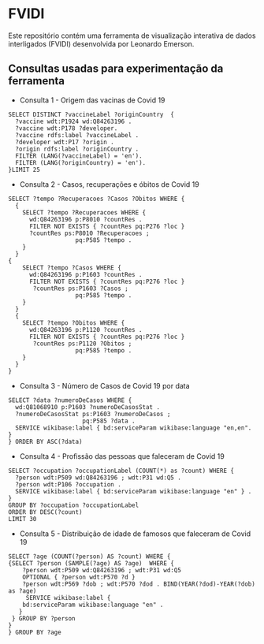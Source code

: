 # FVIDI

Este repositório contém uma ferramenta de visualização interativa de dados interligados (FVIDI) desenvolvida por Leonardo Emerson.

## Consultas usadas para experimentação da ferramenta

- Consulta 1 - Origem das vacinas de Covid 19

```sparql
SELECT DISTINCT ?vaccineLabel ?originCountry  {
  ?vaccine wdt:P1924 wd:Q84263196 .
  ?vaccine wdt:P178 ?developer.
  ?vaccine rdfs:label ?vaccineLabel .
  ?developer wdt:P17 ?origin . 
  ?origin rdfs:label ?originCountry .
  FILTER (LANG(?vaccineLabel) = 'en').
  FILTER (LANG(?originCountry) = 'en').
}LIMIT 25
```

- Consulta 2 - Casos, recuperações e óbitos de Covid 19

```sparql
SELECT ?tempo ?Recuperacoes ?Casos ?Obitos WHERE {
  {
    SELECT ?tempo ?Recuperacoes WHERE {
      wd:Q84263196 p:P8010 ?countRes .
      FILTER NOT EXISTS { ?countRes pq:P276 ?loc }
      ?countRes ps:P8010 ?Recuperacoes ;
                   pq:P585 ?tempo .
    }
  } 
{
    SELECT ?tempo ?Casos WHERE {
      wd:Q84263196 p:P1603 ?countRes .
      FILTER NOT EXISTS { ?countRes pq:P276 ?loc }
       ?countRes ps:P1603 ?Casos ;
                   pq:P585 ?tempo .
    }
  } 
  {
    SELECT ?tempo ?Obitos WHERE {
      wd:Q84263196 p:P1120 ?countRes .
      FILTER NOT EXISTS { ?countRes pq:P276 ?loc }
       ?countRes ps:P1120 ?Obitos ;
                   pq:P585 ?tempo .
    }
  }
}
```

- Consulta 3 - Número de Casos de Covid 19 por data

```sparql
SELECT ?data ?numeroDeCasos WHERE {
  wd:Q81068910 p:P1603 ?numeroDeCasosStat .
  ?numeroDeCasosStat ps:P1603 ?numeroDeCasos ;
                     pq:P585 ?data .
  SERVICE wikibase:label { bd:serviceParam wikibase:language "en,en". }
} ORDER BY ASC(?data)
```

- Consulta 4 - Profissão das pessoas que faleceram de Covid 19
```sparql
SELECT ?occupation ?occupationLabel (COUNT(*) as ?count) WHERE {
  ?person wdt:P509 wd:Q84263196 ; wdt:P31 wd:Q5 .
  ?person wdt:P106 ?occupation .
  SERVICE wikibase:label { bd:serviceParam wikibase:language "en" } .
} 
GROUP BY ?occupation ?occupationLabel
ORDER BY DESC(?count)
LIMIT 30
```

- Consulta 5 - Distribuição de idade de famosos que faleceram de Covid 19

```sparql
SELECT ?age (COUNT(?person) AS ?count) WHERE {
{SELECT ?person (SAMPLE(?age) AS ?age)  WHERE {
    ?person wdt:P509 wd:Q84263196 ; wdt:P31 wd:Q5 
    OPTIONAL { ?person wdt:P570 ?d }
    ?person wdt:P569 ?dob ; wdt:P570 ?dod . BIND(YEAR(?dod)-YEAR(?dob) as ?age) 
     SERVICE wikibase:label {
    bd:serviceParam wikibase:language "en" .
   }
 } GROUP BY ?person
}
} GROUP BY ?age

```
